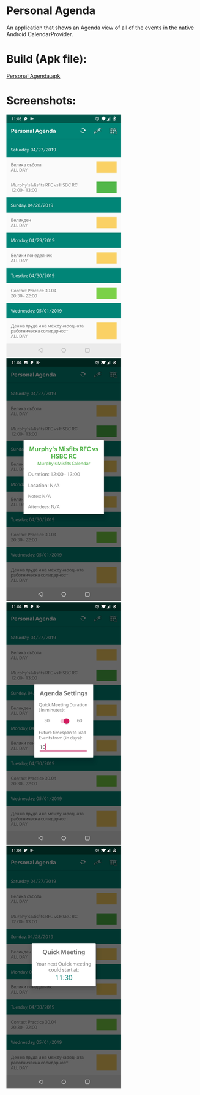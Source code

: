 # Personal Agenda
An application that shows an Agenda view of all of the events in the native Android CalendarProvider.

# Build (Apk file):
[Personal Agenda.apk](https://github.com/sdoychev/PersonalAgenda/blob/master/Personal%20Agenda.apk?raw=true)

# Screenshots:
<img src="https://github.com/sdoychev/PersonalAgenda/blob/master/screenshots/Screenshot_20190422-110351.jpg" width="300"> <img src="https://github.com/sdoychev/PersonalAgenda/blob/master/screenshots/Screenshot_20190422-110405.jpg" width="300">
<img src="https://github.com/sdoychev/PersonalAgenda/blob/master/screenshots/Screenshot_20190422-110416.jpg" width="300"> <img src="https://github.com/sdoychev/PersonalAgenda/blob/master/screenshots/Screenshot_20190422-110428.jpg" width="300">
